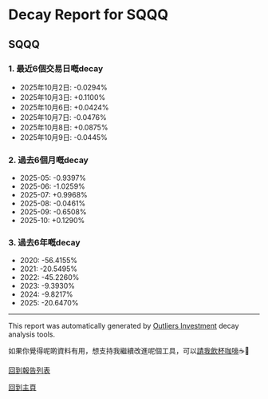 # Decay Report for SQQQ

## SQQQ

### 1. 最近6個交易日嘅decay

- 2025年10月2日: -0.0294%
- 2025年10月3日: +0.1100%
- 2025年10月6日: +0.0424%
- 2025年10月7日: -0.0476%
- 2025年10月8日: +0.0875%
- 2025年10月9日: -0.0445%

### 2. 過去6個月嘅decay

- 2025-05: -0.9397%
- 2025-06: -1.0259%
- 2025-07: +0.9968%
- 2025-08: -0.0461%
- 2025-09: -0.6508%
- 2025-10: +0.1290%

### 3. 過去6年嘅decay

- 2020: -56.4155%
- 2021: -20.5495%
- 2022: -45.2260%
- 2023: -9.3930%
- 2024: -9.8217%
- 2025: -20.6470%

------------------------------
This report was automatically generated by [Outliers Investment](https://outliersecon.github.io/Outliers-Investment/) decay analysis tools.

如果你覺得呢啲資料有用，想支持我繼續改進呢個工具，可以[請我飲杯咖啡](https://buymeacoffee.com/outliersecon)☕🙏

[回到報告列表](https://outliersecon.github.io/Outliers-Investment/reports/reports_public)

[回到主頁](https://outliersecon.github.io/Outliers-Investment/)
